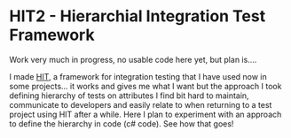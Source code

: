 # HIT2 - Hierarchial Integration Test Framework

Work very much in progress, no usable code here yet, but plan is....

I made [HIT](https://github.com/Aha43/Hit), a framework for integration testing that I have used now in some projects... it works and gives me what I want but the approach I took defining hierarchy of tests on attributes I find bit hard to maintain, communicate to developers and easily relate to when returning to a test project using HIT after a while. Here I plan to experiment with an approach to define the hierarchy in code (c# code). See how that goes!
